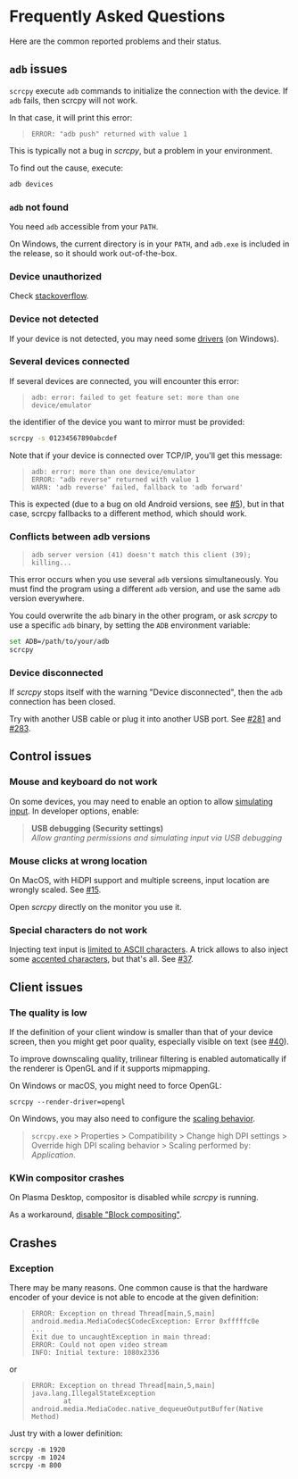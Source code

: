 # Frequently Asked Questions

Here are the common reported problems and their status.


## `adb` issues

`scrcpy` execute `adb` commands to initialize the connection with the device. If
`adb` fails, then scrcpy will not work.

In that case, it will print this error:

>     ERROR: "adb push" returned with value 1

This is typically not a bug in _scrcpy_, but a problem in your environment.

To find out the cause, execute:

```bash
adb devices
```

### `adb` not found

You need `adb` accessible from your `PATH`.

On Windows, the current directory is in your `PATH`, and `adb.exe` is included
in the release, so it should work out-of-the-box.


### Device unauthorized

Check [stackoverflow][device-unauthorized].

[device-unauthorized]: https://stackoverflow.com/questions/23081263/adb-android-device-unauthorized


### Device not detected

If your device is not detected, you may need some [drivers] (on Windows).

[drivers]: https://developer.android.com/studio/run/oem-usb.html


### Several devices connected

If several devices are connected, you will encounter this error:

>     adb: error: failed to get feature set: more than one device/emulator

the identifier of the device you want to mirror must be provided:

```bash
scrcpy -s 01234567890abcdef
```

Note that if your device is connected over TCP/IP, you'll get this message:

>     adb: error: more than one device/emulator
>     ERROR: "adb reverse" returned with value 1
>     WARN: 'adb reverse' failed, fallback to 'adb forward'

This is expected (due to a bug on old Android versions, see [#5]), but in that
case, scrcpy fallbacks to a different method, which should work.

[#5]: https://github.com/Genymobile/scrcpy/issues/5


### Conflicts between adb versions

>     adb server version (41) doesn't match this client (39); killing...

This error occurs when you use several `adb` versions simultaneously. You must
find the program using a different `adb` version, and use the same `adb` version
everywhere.

You could overwrite the `adb` binary in the other program, or ask _scrcpy_ to
use a specific `adb` binary, by setting the `ADB` environment variable:

```bash
set ADB=/path/to/your/adb
scrcpy
```


### Device disconnected

If _scrcpy_ stops itself with the warning "Device disconnected", then the
`adb` connection has been closed.

Try with another USB cable or plug it into another USB port. See [#281] and
[#283].

[#281]: https://github.com/Genymobile/scrcpy/issues/281
[#283]: https://github.com/Genymobile/scrcpy/issues/283



## Control issues

### Mouse and keyboard do not work

On some devices, you may need to enable an option to allow [simulating input].
In developer options, enable:

> **USB debugging (Security settings)**  
> _Allow granting permissions and simulating input via USB debugging_

[simulating input]: https://github.com/Genymobile/scrcpy/issues/70#issuecomment-373286323


### Mouse clicks at wrong location

On MacOS, with HiDPI support and multiple screens, input location are wrongly
scaled. See [#15].

[#15]: https://github.com/Genymobile/scrcpy/issues/15

Open _scrcpy_ directly on the monitor you use it.


### Special characters do not work

Injecting text input is [limited to ASCII characters][text-input]. A trick
allows to also inject some [accented characters][accented-characters], but
that's all. See [#37].

[text-input]: https://github.com/Genymobile/scrcpy/issues?q=is%3Aopen+is%3Aissue+label%3Aunicode
[accented-characters]: https://blog.rom1v.com/2018/03/introducing-scrcpy/#handle-accented-characters
[#37]: https://github.com/Genymobile/scrcpy/issues/37


## Client issues

### The quality is low

If the definition of your client window is smaller than that of your device
screen, then you might get poor quality, especially visible on text (see [#40]).

[#40]: https://github.com/Genymobile/scrcpy/issues/40

To improve downscaling quality, trilinear filtering is enabled automatically
if the renderer is OpenGL and if it supports mipmapping.

On Windows or macOS, you might need to force OpenGL:

```
scrcpy --render-driver=opengl
```

On Windows, you may also need to configure the [scaling behavior].

> `scrcpy.exe` > Properties > Compatibility > Change high DPI settings >
> Override high DPI scaling behavior > Scaling performed by: _Application_.

[scaling behavior]: https://github.com/Genymobile/scrcpy/issues/40#issuecomment-424466723



### KWin compositor crashes

On Plasma Desktop, compositor is disabled while _scrcpy_ is running.

As a workaround, [disable "Block compositing"][kwin].

[kwin]: https://github.com/Genymobile/scrcpy/issues/114#issuecomment-378778613


## Crashes

### Exception

There may be many reasons. One common cause is that the hardware encoder of your
device is not able to encode at the given definition:

> ```
> ERROR: Exception on thread Thread[main,5,main]
> android.media.MediaCodec$CodecException: Error 0xfffffc0e
> ...
> Exit due to uncaughtException in main thread:
> ERROR: Could not open video stream
> INFO: Initial texture: 1080x2336
> ```

or

> ```
> ERROR: Exception on thread Thread[main,5,main]
> java.lang.IllegalStateException
>         at android.media.MediaCodec.native_dequeueOutputBuffer(Native Method)
> ```

Just try with a lower definition:

```
scrcpy -m 1920
scrcpy -m 1024
scrcpy -m 800
```
